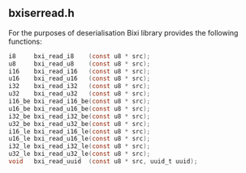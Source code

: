 ## bxiserread.h 

For the purposes of deserialisation Bixi library provides the following functions:
```c
i8     bxi_read_i8    (const u8 * src);
u8     bxi_read_u8    (const u8 * src);
i16    bxi_read_i16   (const u8 * src);
u16    bxi_read_u16   (const u8 * src);
i32    bxi_read_i32   (const u8 * src);
u32    bxi_read_u32   (const u8 * src);
i16_be bxi_read_i16_be(const u8 * src);
u16_be bxi_read_u16_be(const u8 * src);
i32_be bxi_read_i32_be(const u8 * src);
u32_be bxi_read_u32_be(const u8 * src);
i16_le bxi_read_i16_le(const u8 * src);
u16_le bxi_read_u16_le(const u8 * src);
i32_le bxi_read_i32_le(const u8 * src);
u32_le bxi_read_u32_le(const u8 * src);
void   bxi_read_uuid  (const u8 * src, uuid_t uuid);
```